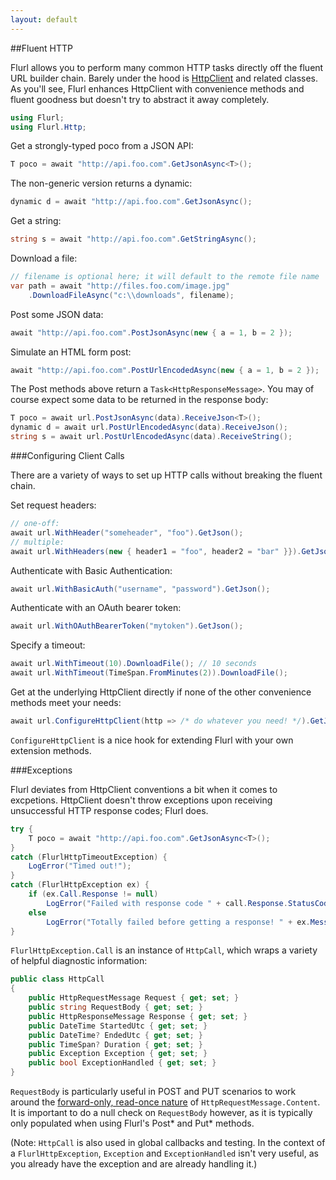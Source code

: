 ```yaml
---
layout: default
---
```


##Fluent HTTP

Flurl allows you to perform many common HTTP tasks directly off the fluent URL builder chain. Barely under the hood is [HttpClient](http://blogs.msdn.com/b/henrikn/archive/2012/02/11/httpclient-is-here.aspx) and related classes. As you'll see, Flurl enhances HttpClient with convenience methods and fluent goodness but doesn't try to abstract it away completely.

````c#
using Flurl;
using Flurl.Http;
````

Get a strongly-typed poco from a JSON API:

````c#
T poco = await "http://api.foo.com".GetJsonAsync<T>();
````

The non-generic version returns a dynamic:

````c#
dynamic d = await "http://api.foo.com".GetJsonAsync();
````

Get a string:

````c#
string s = await "http://api.foo.com".GetStringAsync();
````

Download a file:

````c#
// filename is optional here; it will default to the remote file name
var path = await "http://files.foo.com/image.jpg"
    .DownloadFileAsync("c:\\downloads", filename);
````

Post some JSON data:

````c#
await "http://api.foo.com".PostJsonAsync(new { a = 1, b = 2 });
````

Simulate an HTML form post:

````c#
await "http://api.foo.com".PostUrlEncodedAsync(new { a = 1, b = 2 });
````

The Post methods above return a `Task<HttpResponseMessage>`. You may of course expect some data to be returned in the response body:

````c#
T poco = await url.PostJsonAsync(data).ReceiveJson<T>();
dynamic d = await url.PostUrlEncodedAsync(data).ReceiveJson();
string s = await url.PostUrlEncodedAsync(data).ReceiveString();
````

###Configuring Client Calls

There are a variety of ways to set up HTTP calls without breaking the fluent chain.

Set request headers:

````c#
// one-off:
await url.WithHeader("someheader", "foo").GetJson();
// multiple:
await url.WithHeaders(new { header1 = "foo", header2 = "bar" }}).GetJson();
````

Authenticate with Basic Authentication:

````c#
await url.WithBasicAuth("username", "password").GetJson();
````

Authenticate with an OAuth bearer token:

````c#
await url.WithOAuthBearerToken("mytoken").GetJson();
````

Specify a timeout:

````c#
await url.WithTimeout(10).DownloadFile(); // 10 seconds
await url.WithTimeout(TimeSpan.FromMinutes(2)).DownloadFile();
````

Get at the underlying HttpClient directly if none of the other convenience methods meet your needs:

````c#
await url.ConfigureHttpClient(http => /* do whatever you need! */).GetJson();
````

`ConfigureHttpClient` is a nice hook for extending Flurl with your own extension methods.

###Exceptions

Flurl deviates from HttpClient conventions a bit when it comes to excpetions. HttpClient doesn't throw exceptions upon receiving unsuccessful HTTP response codes; Flurl does.

````c#
try {
    T poco = await "http://api.foo.com".GetJsonAsync<T>();
}
catch (FlurlHttpTimeoutException) {
    LogError("Timed out!");
}
catch (FlurlHttpException ex) {
    if (ex.Call.Response != null)
        LogError("Failed with response code " + call.Response.StatusCode);
    else
        LogError("Totally failed before getting a response! " + ex.Message);
}
````

<a name="httpcall"></a>`FlurlHttpException.Call` is an instance of `HttpCall`, which wraps a variety of helpful diagnostic information:

````c#
public class HttpCall
{
    public HttpRequestMessage Request { get; set; }
    public string RequestBody { get; set; }
    public HttpResponseMessage Response { get; set; }
    public DateTime StartedUtc { get; set; }
    public DateTime? EndedUtc { get; set; }
    public TimeSpan? Duration { get; set; }
    public Exception Exception { get; set; }
    public bool ExceptionHandled { get; set; }
}
````
`RequestBody` is particularly useful in POST and PUT scenarios to work around the [forward-only, read-once nature](http://stackoverflow.com/questions/12102879/httprequestmessage-content-is-lost-when-it-is-read-in-a-logging-delegatinghandle) of `HttpRequestMessage.Content`. It is important to do a null check on `RequestBody` however, as it is typically only populated when using Flurl's Post* and Put* methods.

(Note: `HttpCall` is also used in global callbacks and testing. In the context of a `FlurlHttpException`, `Exception` and `ExceptionHandled` isn't very useful, as you already have the exception and are already handling it.)
